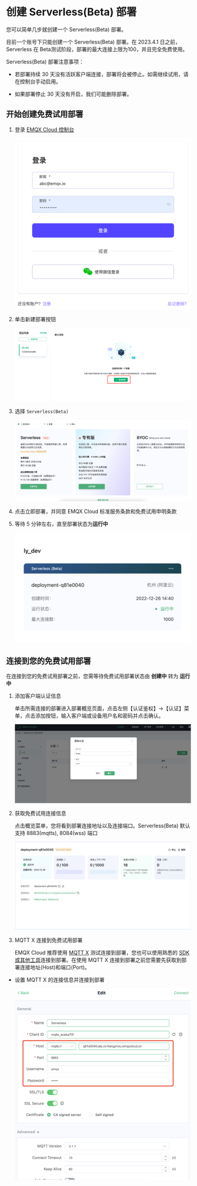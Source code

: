 # 创建 Serverless(Beta) 部署

您可以简单几步就创建一个 Serverless(Beta) 部署。

目前一个账号下只能创建一个 Serverless(Beta) 部署。在 2023.4.1 日之前，Serverless 在 Beta测试阶段，部署的最大连接上限为100，并且完全免费使用。



Serverless(Beta) 部署注意事项：

* 若部署持续 30 天没有活跃客户端连接，部署将会被停止。如需继续试用，请在控制台手动启用。

* 如果部署停止 30 天没有开启，我们可能删除部署。



## 开始创建免费试用部署

1. 登录 [EMQX Cloud 控制台](https://cloud.emqx.com/console/)

   ![login_console](./_assets/login.png)

2. 单击新建部署按钮

   ![first_create_deployment](./_assets/first_create_deployment.png)

3. 选择 `Serverless(Beta)`

   ![create_serverless](./_assets/create_serverless.png)

4. 点击立即部署，并同意 EMQX Cloud 标准服务条款和免费试用申明条款


5. 等待 5 分钟左右，直至部署状态为**运行中**

   ![serverless_running](./_assets/serverless_running.png)

## 连接到您的免费试用部署

在连接到您的免费试用部署之前，您需等待免费试用部署状态由 **创建中** 转为 **运行中**

1. 添加客户端认证信息

   单击所需连接的部署进入部署概览页面，点击左侧【认证鉴权】->【认证】菜单，点击添加按钮，输入客户端或设备用户名和密码并点击确认。

   ![add_users](./_assets/serverless_auth.png)

2. 获取免费试用连接信息

   点击概览菜单，您将看到部署连接地址以及连接端口。Serverless(Beta) 默认支持 8883(mqtts), 8084(wss) 端口

   ![connections](./_assets/serverless_overview.png)

3. MQTT X 连接到免费试用部署

   EMQX Cloud 推荐使用 [MQTT X](https://mqttx.app/zh/) 测试连接到部署，您也可以使用熟悉的 [SDK 或其他工具](../connect_to_deployments/overview.md)连接到部署。在使用 MQTT X 连接到部署之前您需要先获取到部署连接地址(Host)和端口(Port)。

* 设置 MQTT X 的连接信息并连接到部署 

    ![mqttx_mqtt](./_assets/mqttx_serverless.png)
  
